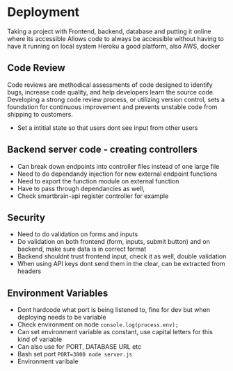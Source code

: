 # Deployment

Taking a project with Frontend, backend, database and putting it online where its accessible
Allows code to always be accessible without having to have it running on local system
Heroku a good platform, also AWS, docker

## Code Review

Code reviews are methodical assessments of code designed to identify bugs, increase code quality, and help developers learn the source code. Developing a strong code review process, or utilizing version control, sets a foundation for continuous improvement and prevents unstable code from shipping to customers.

- Set a intitial state so that users dont see input from other users

## Backend server code - creating controllers

- Can break down endpoints into controller files instead of one large file
- Need to do dependandy injection for new external endpoint functions
- Need to export the function module on external function
- Have to pass through dependancies as well,
- Check smartbrain-api register controller for example

## Security

- Need to do validation on forms and inputs
- Do validation on both frontend (form, inputs, submit button) and on backend, make sure data is in correct format
- Backend shouldnt trust frontend input, check it as well, double validation
- When using API keys dont send them in the clear, can be extracted from headers

## Environment Variables

- Dont hardcode what port is being listened to, fine for dev but when deploying needs to be variable
- Check environment on node `console.log(process.env);`
- Can set environment variable as constant, use capital letters for this kind of variable
- Can also use for PORT, DATABASE URL etc
- Bash set port `PORT=3000 node server.js`
- Environment varibale
